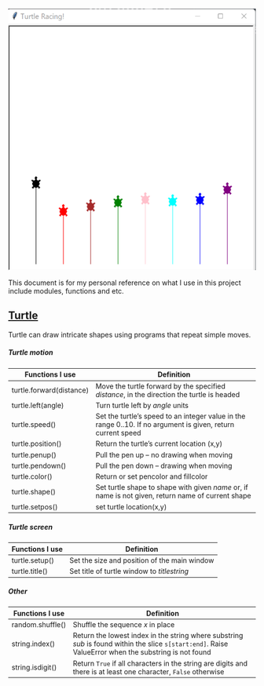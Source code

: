![screenshot](https://github.com/erinchocolate/python-exercise/blob/master/turtle-racing/screenshot.png)

This document is for my personal reference on what I use in this project include modules, functions and etc.

## [Turtle](https://docs.python.org/3/library/turtle.html)
Turtle can draw intricate shapes using programs that repeat simple moves.

##### Turtle motion
Functions I use|Definition
------------ | ------------
turtle.forward(distance)|Move the turtle forward by the specified _distance_, in the direction the turtle is headed
turtle.left(angle)|Turn turtle left by _angle_ units
turtle.speed()|Set the turtle’s speed to an integer value in the range 0..10. If no argument is given, return current speed
turtle.position()|Return the turtle’s current location (x,y)
turtle.penup()|Pull the pen up – no drawing when moving
turtle.pendown()|Pull the pen down – drawing when moving
turtle.color()|Return or set pencolor and fillcolor
turtle.shape()|Set turtle shape to shape with given _name_ or, if name is not given, return name of current shape
turtle.setpos()|set turtle location(x,y)

##### Turtle screen
Functions I use|Definition
------------ | ------------
turtle.setup()|Set the size and position of the main window
turtle.title()|Set title of turtle window to _titlestring_

##### Other
Functions I use|Definition
------------ | ------------
random.shuffle()|Shuffle the sequence _x_ in place
string.index()|Return the lowest index in the string where substring _sub_ is found within the slice `s[start:end]`. Raise ValueError when the substring is not found
string.isdigit()|Return `True` if all characters in the string are digits and there is at least one character, `False` otherwise


